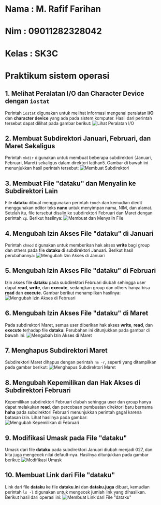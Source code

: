 # Nama : M. Rafif Farihan
# Nim : 09011282328042
# Kelas : SK3C
# Praktikum sistem operasi

## 1. Melihat Peralatan I/O dan Character Device dengan `iostat`
Perintah `iostat` digunakan untuk melihat informasi mengenai peralatan **I/O** dan **character device** yang ada pada sistem komputer. Hasil dari perintah tersebut dapat dilihat pada gambar berikut:
![Lihat Peralatan I/O](https://github.com/Rafiffarihan13/M.-Rafif-Farihan_09011282328042_SK3C_Tugas-4-praktikum-sistem-operasi/blob/main/gambar/1.png)
## 2. Membuat Subdirektori Januari, Februari, dan Maret Sekaligus
Perintah `mkdir` digunakan untuk membuat beberapa subdirektori (Januari, Februari, Maret) sekaligus dalam direktori latihan5. Gambar di bawah ini menunjukkan hasil perintah tersebut:
![Membuat Subdirektori](https://github.com/Rafiffarihan13/M.-Rafif-Farihan_09011282328042_SK3C_Tugas-4-praktikum-sistem-operasi/blob/main/gambar/2.png)
## 3. Membuat File "dataku" dan Menyalin ke Subdirektori Lain
File **dataku** dibuat menggunakan perintah `touch` dan kemudian diedit menggunakan editor teks **nano** untuk menyimpan nama, NIM, dan alamat. Setelah itu, file tersebut disalin ke subdirektori Februari dan Maret dengan perintah `cp`. Berikut hasilnya:
![Membuat dan Menyalin File](https://github.com/Rafiffarihan13/M.-Rafif-Farihan_09011282328042_SK3C_Tugas-4-praktikum-sistem-operasi/blob/main/gambar/3.png)
## 4. Mengubah Izin Akses File "dataku" di Januari
Perintah `chmod` digunakan untuk memberikan hak akses **write** bagi group dan others pada file **dataku** di subdirektori Januari. Berikut hasil perubahannya:
![Mengubah Izin Akses di Januari](https://github.com/Rafiffarihan13/M.-Rafif-Farihan_09011282328042_SK3C_Tugas-4-praktikum-sistem-operasi/blob/main/gambar/4.png)
## 5. Mengubah Izin Akses File "dataku" di Februari
Izin akses file **dataku** pada subdirektori Februari diubah sehingga user dapat **read**, **write**, dan **execute**, sedangkan group dan others hanya bisa **read** dan **execute**. Gambar berikut menampilkan hasilnya:
![Mengubah Izin Akses di Februari](https://github.com/Rafiffarihan13/M.-Rafif-Farihan_09011282328042_SK3C_Tugas-4-praktikum-sistem-operasi/blob/main/gambar/5.png)
## 6. Mengubah Izin Akses File "dataku" di Maret
Pada subdirektori Maret, semua user diberikan hak akses **write**, **read**, dan **execute** terhadap file **dataku**. Perubahan ini ditunjukkan pada gambar di bawah ini:
![Mengubah Izin Akses di Maret](https://github.com/Rafiffarihan13/M.-Rafif-Farihan_09011282328042_SK3C_Tugas-4-praktikum-sistem-operasi/blob/main/gambar/6.png)
## 7. Menghapus Subdirektori Maret
Subdirektori Maret dihapus dengan perintah `rm -r`, seperti yang ditampilkan pada gambar berikut:
![Menghapus Subdirektori Maret](https://github.com/Rafiffarihan13/M.-Rafif-Farihan_09011282328042_SK3C_Tugas-4-praktikum-sistem-operasi/blob/main/gambar/7.png)
## 8. Mengubah Kepemilikan dan Hak Akses di Subdirektori Februari
Kepemilikan subdirektori Februari diubah sehingga user dan group hanya dapat melakukan **read**, dan percobaan pembuatan direktori baru bernama **haha** pada subdirektori Februari menunjukkan perintah gagal karena batasan izin. Lihat hasilnya pada gambar:
![Mengubah Kepemilikan di Februari](https://github.com/Rafiffarihan13/M.-Rafif-Farihan_09011282328042_SK3C_Tugas-4-praktikum-sistem-operasi/blob/main/gambar/8.png)
## 9. Modifikasi Umask pada File "dataku"
Umask dari file **dataku** pada subdirektori Januari diubah menjadi 027, dan kita juga mengecek nilai default-nya. Hasilnya ditunjukkan pada gambar berikut:
![Modifikasi Umask](https://github.com/Rafiffarihan13/M.-Rafif-Farihan_09011282328042_SK3C_Tugas-4-praktikum-sistem-operasi/blob/main/gambar/9.png)
## 10. Membuat Link dari File "dataku"
Link dari file **dataku** ke file **dataku.ini** dan **dataku.juga** dibuat, kemudian perintah `ls -l` digunakan untuk mengecek jumlah link yang dihasilkan. Berikut hasil dari operasi ini:
![Membuat Link dari File "dataku"](https://github.com/Rafiffarihan13/M.-Rafif-Farihan_09011282328042_SK3C_Tugas-4-praktikum-sistem-operasi/blob/main/gambar/10.png)

